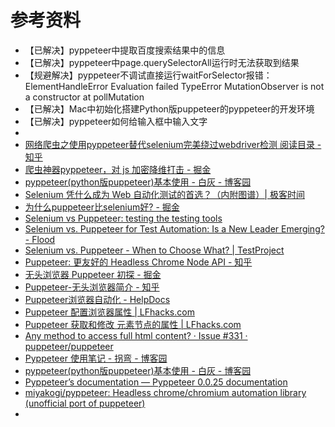 # 参考资料

* 【已解决】pyppeteer中提取百度搜索结果中的信息
* 【已解决】pyppeteer中page.querySelectorAll运行时无法获取到结果
* 【规避解决】pyppeteer不调试直接运行waitForSelector报错：ElementHandleError Evaluation failed TypeError MutationObserver is not a constructor at pollMutation
* 【已解决】Mac中初始化搭建Python版puppeteer的pyppeteer的开发环境
* 【已解决】pyppeteer如何给输入框中输入文字
* 
* [网络爬虫之使用pyppeteer替代selenium完美绕过webdriver检测 阅读目录 - 知乎](https://zhuanlan.zhihu.com/p/139521993)
* [爬虫神器pyppeteer，对 js 加密降维打击 - 掘金](https://juejin.im/post/5cd8257551882568897d8b8c)
* [pyppeteer(python版puppeteer)基本使用 - 白灰 - 博客园](https://www.cnblogs.com/baihuitestsoftware/p/10531462.html)
* [Selenium 凭什么成为 Web 自动化测试的首选？（内附图谱）| 极客时间](https://mp.weixin.qq.com/s/ceVtC_1WsQl-ABlq7PegLA)
* [为什么puppeteer比selenium好? - 掘金](https://juejin.im/post/5d54d6986fb9a06b317b5b25)
* [Selenium vs Puppeteer: testing the testing tools](https://blog.scottlogic.com/2020/01/13/selenium-vs-puppeteer.html)
* [Selenium vs. Puppeteer for Test Automation: Is a New Leader Emerging? - Flood](https://www.flood.io/blog/selenium-vs-puppeteer-for-test-automation-is-a-new-leader-emerging)
* [Selenium vs. Puppeteer - When to Choose What? | TestProject](https://blog.testproject.io/2020/02/20/selenium-vs-puppeteer-when-to-choose-what/)
* [Puppeteer: 更友好的 Headless Chrome Node API - 知乎](https://zhuanlan.zhihu.com/p/30213568)
* [无头浏览器 Puppeteer 初探 - 掘金](https://juejin.im/post/6844903504276881422)
* [Puppeteer-无头浏览器简介 - 知乎](https://zhuanlan.zhihu.com/p/40103840)
* [Puppeteer浏览器自动化 - HelpDocs](http://docs.multilogin.com/l/zh/article/tkhr0ky2s6-untitled-article-zh)
* [Puppeteer 配置浏览器属性 | LFhacks.com](https://www.lfhacks.com/tech/puppeteer-browser-options)
* [Puppeteer 获取和修改 元素节点的属性 | LFhacks.com](https://www.lfhacks.com/tech/puppeteer-get-attribute)
* [Any method to access full html content? · Issue #331 · puppeteer/puppeteer](https://github.com/puppeteer/puppeteer/issues/331)
* [Pyppeteer 使用笔记 - 拐弯 - 博客园](https://www.cnblogs.com/zhang-zi-yi/p/10820813.html)
* [pyppeteer(python版puppeteer)基本使用 - 白灰 - 博客园](https://www.cnblogs.com/baihuitestsoftware/p/10531462.html)
* [Pyppeteer’s documentation — Pyppeteer 0.0.25 documentation](https://miyakogi.github.io/pyppeteer/)
* [miyakogi/pyppeteer: Headless chrome/chromium automation library (unofficial port of puppeteer)](https://github.com/miyakogi/pyppeteer)
* 